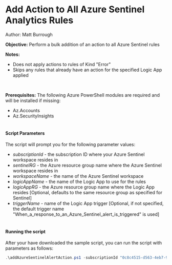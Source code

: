 # Add Action to All Azure Sentinel Analytics Rules
Author: Matt Burrough

**Objective:** Perform a bulk addition of an action to all Azure Sentinel rules <br/>

**Notes:**
* Does not apply actions to rules of Kind "Error"
* Skips any rules that already have an action for the specified Logic App applied

<br/>

**Prerequisites:**
The following Azure PowerShell modules are required and will be installed if missing:
* Az.Accounts
* Az.SecurityInsights
<br/><br/>

#### Script Parameters
The script will prompt you for the following parameter values:
* *subscriptionId* - the subscription ID where your Azure Sentinel workspace resides in
* *sentinelRG* - the Azure resource group name where the Azure Sentinel workspace resides in
* *workspaceName* - the name of the Azure Sentinel workspace
* *logicAppName* - the name of the Logic App to use for the rules
* *logicAppRG* - the Azure resource group name where the Logic App resides [Optional, defaults to the same resource group as specified for Sentinel]
* *triggerName* - name of the Logic App trigger [Optional, if not specified, the default trigger name "When_a_response_to_an_Azure_Sentinel_alert_is_triggered" is used]
<br/><br/>

#### Running the script
After your have downloaded the sample script, you can run the script with parameters as follows:
```powershell
.\addAzureSentinelAlertAction.ps1 -subscriptionId "0c8c4515-d563-4eb7-96fa-a5a2b8f6806c" -sentinelRG "mySentinelRG" -workspaceName "Sentinelworkspace" -logicAppName "SentinelAlerts"
```
